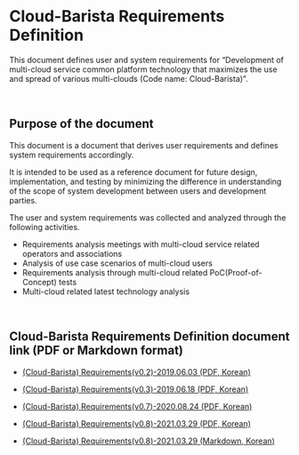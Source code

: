 # Cloud-Barista Requirements Definition

This document defines user and system requirements for “Development of multi-cloud service common platform technology that maximizes the use and spread of various multi-clouds (Code name: Cloud-Barista)”.

<BR>

## Purpose of the document
This document is a document that derives user requirements and defines system requirements accordingly.

It is intended to be used as a reference document for future design, implementation, and testing by minimizing the difference in understanding of the scope of system development between users and development parties.

The user and system requirements was collected and analyzed through the following activities.

- Requirements analysis meetings with multi-cloud service related operators and associations 
- Analysis of use case scenarios of multi-cloud users
- Requirements analysis through multi-cloud related PoC(Proof-of-Concept) tests
- Multi-cloud related latest technology analysis

<BR>

## Cloud-Barista Requirements Definition document link (PDF or Markdown format)

- [(Cloud-Barista) Requirements(v0.2)-2019.06.03 (PDF, Korean)](./(Cloud-Barista)Requirements(V0.2)-2019.06.03.pdf "(Cloud-Barista) Requirements(v0.2) (PDF)")

- [(Cloud-Barista) Requirements(v0.3)-2019.06.18 (PDF, Korean)](./(Cloud-Barista)Requirements(V0.3)-2019.06.18.pdf "(Cloud-Barista) Requirements(v0.3) (PDF)")

- [(Cloud-Barista) Requirements(v0.7)-2020.08.24 (PDF, Korean)](./(Cloud-Barista)Requirements(V0.7)-2020.08.24.pdf "(Cloud-Barista) Requirements(v0.7) (PDF)")

- [(Cloud-Barista) Requirements(v0.8)-2021.03.29 (PDF, Korean)](./(Cloud-Barista)Requirements(V0.8)-2021.03.29.pdf "(Cloud-Barista) Requirements(v0.8) (PDF)")

- [(Cloud-Barista) Requirements(v0.8)-2021.03.29 (Markdown, Korean)](./(Cloud-Barista)Requirements(V0.8)-2021.03.29.md "(Cloud-Barista) Requirements(v0.8) (Markdown)")

<BR>
